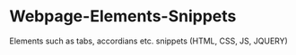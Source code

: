 # Webpage-Elements-Snippets
Elements such as tabs, accordians etc. snippets (HTML, CSS, JS, JQUERY)
